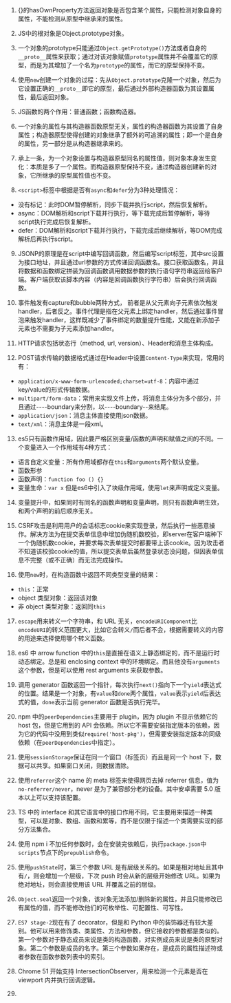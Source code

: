 1. {}的hasOwnProperty方法返回对象是否包含某个属性，只能检测对象自身的属性，不能检测从原型中继承来的属性。

2. JS中的根对象是Object.prototype对象。

3. 一个对象的prototype只能通过`Object.getPrototype()`方法或者自身的`__proto__`属性来获取；通过对该对象赋值`prototype`属性并不会覆盖它的原型，而是为其增加了一个名为`prototype`的属性，而它的原型保持不变。

4. 使用`new`创建一个对象的过程：先从`Object.prototype`克隆一个对象，然后为它设置正确的`__proto__`即它的原型，最后通过外部构造器函数为其设置属性，最后返回对象。

5. JS函数的两个作用：普通函数；函数构造器。

6. 一个对象的属性与其构造器函数原型无关，属性的构造器函数为其设置了自身属性；构造器原型使得创建的对象继承了额外的可追溯的属性；即一个是自身的属性，另一部分是从构造器继承来的。

7. 承上一条，为一个对象设置与构造器原型同名的属性值，则对象本身发生变化：本质是多了一个属性。而构造器原型保持不变，通过构造器创建新的对象，它所继承的原型属性值也不变。

8. `<script>`标签中根据是否有`async`和`defer`分为3种处理情况：
  * 没有标记：此时DOM暂停解析，同步下载并执行script，然后恢复解析。
  * async：DOM解析和script下载并行执行，等下载完成后暂停解析，等待script执行完成后恢复解析。
  * defer：DOM解析和script下载并行执行，下载完成后继续解析，等DOM完成解析后再执行script。

9. JSONP的原理是在script中编写回调函数，然后编写script标签，其中src设置为接口地址，并且通过url参数的方式传递回调函数名。接口获取函数名，并且将数据和函数绑定拼装为回调函数调用数据参数的执行语句字符串返回给客户端。客户端获取该脚本内容（内容是回调函数执行字符串）后会执行回调函数。

10. 事件触发有capture和bubble两种方式， 前者是从父元素向子元素依次触发handler，后者反之。事件代理是指在父元素上绑定handler，然后通过事件冒泡来触发handler，这样既减少了事件绑定的数量提升性能，又能在新添加子元素也不需要为子元素添加handler。

11. HTTP请求包括状态行（method, url, version）、Header和消息主体构成。

12. POST请求传输的数据格式通过在Header中设置`Content-Type`来实现，常用的有：
  * `application/x-www-form-urlencoded;charset=utf-8`：内容中通过key/value的形式传输数据。
  * `multipart/form-data`：常用来实现文件上传，将消息主体分为多个部分，并且通过----boundary来分割，以----boundary--来结尾。
  * `application/json`：消息主体直接使用json数据。
  * `text/xml`：消息主体是一段xml。

13. es5只有函数作用域，因此要严格区别变量/函数的声明和赋值之间的不同。一个变量进入一个作用域有4种方式：
  * 语言自定义变量：所有作用域都存在`this`和`arguments`两个默认变量。
  * 函数形参
  * 函数声明：`function foo () {}`
  * 变量生命：`var x`
  但是es6中引入了块级作用域，使用`let`来声明或定义变量。

14. 变量提升中，如果同时有同名的函数声明和变量声明，则只有函数声明生效，和两个声明的前后顺序无关。

15. CSRF攻击是利用用户的会话标志cookie来实现登录，然后执行一些恶意操作。解决方法为在提交表单信息中增加伪随机数校验，即server在客户端种下一个伪随机数cookie，并要求每次表单提交时都要带上该cookie。因为攻击者不知道该校验cookie的值，所以提交表单后虽然登录状态没问题，但因表单信息不完整（或不正确）而无法完成操作。

16. 使用`new`时，在构造函数中返回不同类型变量的结果：
  * `this`：正常
  * object 类型对象：返回该对象
  * 非 object 类型对象：返回同`this`

17. `escape`用来转义一个字符串，和 URL 无关，`encodeURIComponent`比`encodeURI`的转义范围更大，比如它会转义`/`而后者不会，根据需要转义的内容的用途来选择使用哪个转义函数。

18. es6 中 arrow function 中的`this`是直接在语义上静态绑定的，而不是运行时动态绑定。总是和 enclosing context 中的环境绑定。而且他没有`arguments`这个参数，但是可以使用 rest arguments 来获取参数。

19. 调用 generator 函数返回一个指针，每次执行`next()`指向下一个`yield`表达式的位置。结果是一个对象，有`value`和`done`两个属性，`value`表示`yield`后表达式的值，`done`表示当前 generator 函数是否执行完毕。

20. npm 中的`peerDependencies`主要用于 plugin，因为 plugin 不显示依赖它的 host 包，但是它用到的 API 会依赖。所以它不需要安装指定版本的依赖，因为它的代码中没用到类似`require('host-pkg')`，但需要安装指定版本的同级依赖（在`peerDependencies`中指定）。

21. 使用`sessionStorage`保证在同一个窗口（标签页）而且是同一个 host 下，数据可以共享。如果窗口关闭，则数据清除。

22. 使用`referrer`这个 name 的 meta 标签来使得网页去掉 referrer 信息，值为`no-referrer/never`，never 是为了兼容部分老的设备。其中安卓需要 5.0 版本以上可以支持该配置。

23. TS 中的 interface 和其它语言中的接口作用不同，它主要用来描述一种类型，可以是对象、数组、函数和累等，而不是仅限于描述一个类需要实现的部分方法集合。

24. 使用 npm i 不加任何参数时，会在安装完依赖后，执行`package.json`中`scripts`节点下的`prepublish`命令。

25. 使用`pushState`时，第三个参数 URL 是有层级关系的。如果是相对地址且其中有`/`，则会增加一个层级，下次 push 时会从新的层级开始修改 URL。如果为绝对地址，则会直接使用该 URL 并覆盖之前的层级。

26. `Object.seal`返回一个对象，该对象无法添加/删除新的属性，并且只能修改已有属性的值，而不能修改他们的可枚举性、可配置性、可写性。

27. `ES7 stage-2`现在有了 decorator，但是和 Python 中的装饰器还有较大差别。他可以用来修饰类、类属性、方法和参数，但它接收的参数都是类似的。第一个参数对于静态成员来说是类的构造函数，对实例成员来说是类的原型对象。第二个参数是成员的名字。第三个参数如果存在，是成员的属性描述符或者参数在函数参数列表中的索引。

28. Chrome 51 开始支持 IntersectionObserver，用来检测一个元素是否在 viewport 内并执行回调逻辑。

29. 
